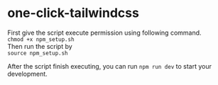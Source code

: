 # one-click-tailwindcss
First give the script execute permission using following command. <br>
`chmod +x npm_setup.sh` <br>
Then run the script by <br>
`source npm_setup.sh` <br>

After the script finish executing, you can run `npm run dev` to start your development.
